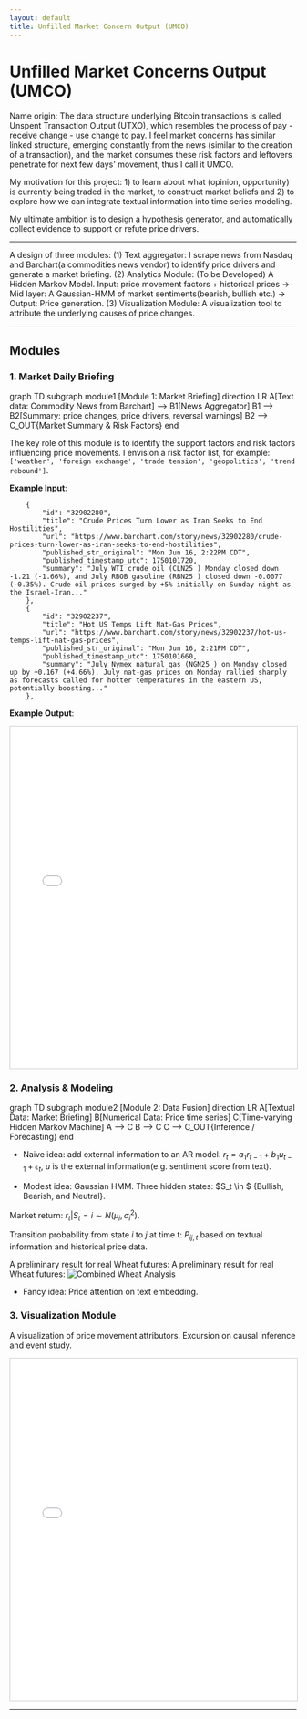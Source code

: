 ```yaml
---
layout: default
title: Unfilled Market Concern Output (UMCO)
---
```

# Unfilled Market Concerns Output (UMCO)

Name origin: The data structure underlying Bitcoin transactions is called Unspent Transaction Output (UTXO), which resembles the process of pay - receive change - use change to pay. I feel market concerns has similar linked structure, emerging constantly from the news (similar to the creation of a transaction), and the market consumes these risk factors and leftovers penetrate for next few days' movement, thus I call it UMCO.

My motivation for this project: 1) to learn about what (opinion, opportunity) is currently being traded in the market, to construct market beliefs and 2) to explore how we can integrate textual information into time series modeling.

My ultimate ambition is to design a hypothesis generator, and automatically collect evidence to support or refute price drivers.

-------------
A design of three modules:
(1) Text aggregator: I scrape news from Nasdaq and Barchart(a commodities news vendor) to identify price drivers and generate a market briefing.
(2) Analytics Module: (To be Developed) A Hidden Markov Model. Input: price movement factors + historical prices -> Mid layer: A Gaussian-HMM of market sentiments(bearish, bullish etc.) -> Output: Price generation.
(3) Visualization Module: A visualization tool to attribute the underlying causes of price changes.

---
## Modules 

### 1. Market Daily Briefing

<div class="mermaid">
graph TD
    subgraph module1 [Module 1: Market Briefing]
        direction LR
        A[Text data: Commodity News from Barchart] --> B1[News Aggregator]
        B1 --> B2[Summary: price changes, price drivers, reversal warnings]    
        B2 --> C_OUT{Market Summary & Risk Factors}
    end
</div>

The key role of this module is to identify the support factors and risk factors influencing price movements. I envision a risk factor list, for example: `['weather', 'foreign exchange', 'trade tension', 'geopolitics', 'trend rebound']`.

**Example Input**:
 
```
    {
        "id": "32902280",
        "title": "Crude Prices Turn Lower as Iran Seeks to End Hostilities",
        "url": "https://www.barchart.com/story/news/32902280/crude-prices-turn-lower-as-iran-seeks-to-end-hostilities",
        "published_str_original": "Mon Jun 16, 2:22PM CDT",
        "published_timestamp_utc": 1750101720,
        "summary": "July WTI crude oil (CLN25 ) Monday closed down -1.21 (-1.66%), and July RBOB gasoline (RBN25 ) closed down -0.0077 (-0.35%). Crude oil prices surged by +5% initially on Sunday night as the Israel-Iran..."
    },
    {
        "id": "32902237",
        "title": "Hot US Temps Lift Nat-Gas Prices",
        "url": "https://www.barchart.com/story/news/32902237/hot-us-temps-lift-nat-gas-prices",
        "published_str_original": "Mon Jun 16, 2:21PM CDT",
        "published_timestamp_utc": 1750101660,
        "summary": "July Nymex natural gas (NGN25 ) on Monday closed up by +0.167 (+4.66%). July nat-gas prices on Monday rallied sharply as forecasts called for hotter temperatures in the eastern US, potentially boosting..."
    },

```

**Example Output**:
<div id="module4" style="width:100%; height:600px; border:1px solid #ccc; overflow:auto;">
  <iframe src="module4.html" width="100%" height="100%" frameborder="0">
    Your browser does not support iframes. Please <a href="module4.html">click here to view the content</a>.
  </iframe>
</div>

### 2. Analysis & Modeling

<div class="mermaid">
graph TD
subgraph module2 [Module 2: Data Fusion]
direction LR
A[Textual Data: Market Briefing]
B[Numerical Data: Price time series]
C[Time-varying Hidden Markov Machine]
A --> C
B --> C
C --> C_OUT{Inference / Forecasting}
end
</div>

- Naive idea: add external information to an AR model.
$r_t = a_1r_{t-1} + b_1u_{t-1} + \epsilon_t$, $u$ is the external information(e.g. sentiment score from text).

- Modest idea: Gaussian HMM.
Three hidden states: $S_t \in $ {Bullish, Bearish, and Neutral}.

Market return: $r_t|S_t=i \sim N(\mu_i, \sigma_i^2)$.

Transition probability from state $i$ to $j$ at time t: $P_{ij,t}$ based on textual information and historical price data.

A preliminary result for real Wheat futures:
A preliminary result for real Wheat futures:
![Combined Wheat Analysis](combined_wheat_futures_results.png)


- Fancy idea: Price attention on text embedding.

<!-- <div id="module2-container" style="width:100%; height:600px; border:1px solid #ccc; overflow:auto; margin-bottom:20px;">
  <iframe src="module2_showcase.html" width="100%" height="100%" frameborder="0">
    Your browser does not support iframes. Please <a href="module2_showcase.html">click here to view the content</a>.
  </iframe>
</div> -->

### 3. Visualization Module

A visualization of price movement attributors.
Excursion on causal inference and event study.

<div id="module3-container" style="width:100%; height:600px; border:1px solid #ccc; overflow:auto;">
  <iframe src="module3_showcase.html" width="100%" height="100%" frameborder="0">
    Your browser does not support iframes. Please <a href="module3_showcase.html">click here to view the content</a>.
  </iframe>
</div>

<!-- ## How to Run (Example)

1.  Clone the repository: `git clone https://github.com/your-username/UMCO.git`
2.  Navigate to the project directory: `cd UMCO`
3.  Install dependencies: `pip install -r requirements.txt`
4.  (Add more running instructions here...)

---

## Contributing

Contributions of all kinds are welcome! Please read `CONTRIBUTING.md` (if created) for more information. -->

---

<!-- ## License

This project is licensed under the [MIT License](LICENSE). -->